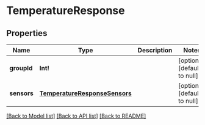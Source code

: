 # TemperatureResponse

## Properties
Name | Type | Description | Notes
------------ | ------------- | ------------- | -------------
**groupId** | **Int!** |  | [optional] [default to null]
**sensors** | [**TemperatureResponseSensors**](TemperatureResponse_sensors.md) |  | [optional] [default to null]

[[Back to Model list]](../README.md#documentation-for-models) [[Back to API list]](../README.md#documentation-for-api-endpoints) [[Back to README]](../README.md)


